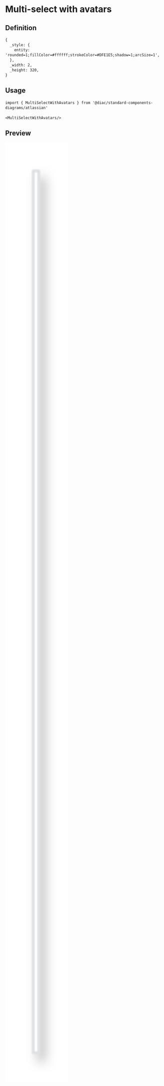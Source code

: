 # Multi-select with avatars

## Definition

```
{
  _style: { 
    entity: 'rounded=1;fillColor=#ffffff;strokeColor=#DFE1E5;shadow=1;arcSize=1',
  },
  _width: 2,
  _height: 320,
}
```

## Usage

```
import { MultiSelectWithAvatars } from '@diac/standard-components-diagrams/atlassian'

<MultiSelectWithAvatars/>
```

## Preview

<img src="./multi-select-with-avatars.png" width="200"/>
